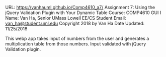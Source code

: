 URL: https://vanhauml.github.io/Comp4610_a7/
Assignment 7: Using the jQuery Validation Plugin with Your Dynamic Table
Course: COMP4610 GUI I
Name: Van Ha, Senior UMass Lowell EE/CS Student
Email: van_ha@student.uml.edu
Copyright 2018 by Van Ha
Date Updated: 11/25/2018

This webp app takes input of numbers from the user and generates
a multiplication table from those numbers. Input validated with
jQuery Validation plugin.

